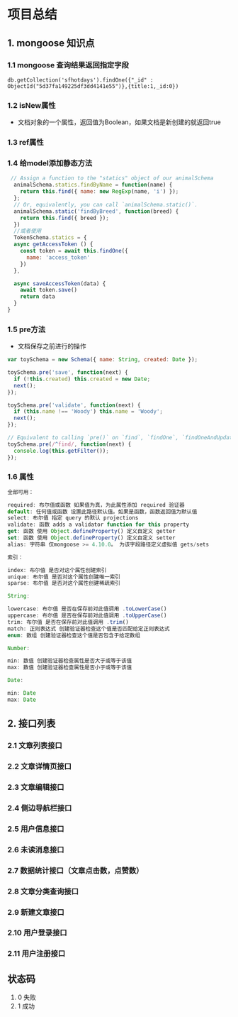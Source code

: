 # 项目总结

## 1. mongoose 知识点
### 1.1 mongoose 查询结果返回指定字段  

`db.getCollection('sfhotdays').findOne({"_id" : ObjectId("5d37fa149225df3dd4141e55")},{title:1,_id:0})`


### 1.2 isNew属性
 - 文档对象的一个属性，返回值为Boolean，如果文档是新创建的就返回true

### 1.3 ref属性

### 1.4 给model添加静态方法

```js
 // Assign a function to the "statics" object of our animalSchema
  animalSchema.statics.findByName = function(name) {
    return this.find({ name: new RegExp(name, 'i') });
  };
  // Or, equivalently, you can call `animalSchema.static()`.
  animalSchema.static('findByBreed', function(breed) {
    return this.find({ breed });
  })
  //或者使用
  TokenSchema.statics = {
  async getAccessToken () {
    const token = await this.findOne({
      name: 'access_token'
    })
  },

  async saveAccessToken(data) {
    await token.save()
    return data
  }
}

``` 
### 1.5 pre方法
- 文档保存之前进行的操作
``` js
var toySchema = new Schema({ name: String, created: Date });

toySchema.pre('save', function(next) {
  if (!this.created) this.created = new Date;
  next();
});

toySchema.pre('validate', function(next) {
  if (this.name !== 'Woody') this.name = 'Woody';
  next();
});

// Equivalent to calling `pre()` on `find`, `findOne`, `findOneAndUpdate`.
toySchema.pre(/^find/, function(next) {
  console.log(this.getFilter());
});

```
### 1.6 属性
``` js
全部可用：

required: 布尔值或函数 如果值为真，为此属性添加 required 验证器
default: 任何值或函数 设置此路径默认值。如果是函数，函数返回值为默认值
select: 布尔值 指定 query 的默认 projections
validate: 函数 adds a validator function for this property
get: 函数 使用 Object.defineProperty() 定义自定义 getter
set: 函数 使用 Object.defineProperty() 定义自定义 setter
alias: 字符串 仅mongoose >= 4.10.0。 为该字段路径定义虚拟值 gets/sets

索引：

index: 布尔值 是否对这个属性创建索引
unique: 布尔值 是否对这个属性创建唯一索引
sparse: 布尔值 是否对这个属性创建稀疏索引

String:

lowercase: 布尔值 是否在保存前对此值调用 .toLowerCase()
uppercase: 布尔值 是否在保存前对此值调用 .toUpperCase()
trim: 布尔值 是否在保存前对此值调用 .trim()
match: 正则表达式 创建验证器检查这个值是否匹配给定正则表达式
enum: 数组 创建验证器检查这个值是否包含于给定数组

Number:

min: 数值 创建验证器检查属性是否大于或等于该值
max: 数值 创建验证器检查属性是否小于或等于该值

Date:

min: Date
max: Date

```
## 2. 接口列表

### 2.1 文章列表接口

### 2.2 文章详情页接口

### 2.3 文章编辑接口

### 2.4 侧边导航栏接口

### 2.5 用户信息接口

### 2.6 未读消息接口

### 2.7 数据统计接口（文章点击数，点赞数）

### 2.8 文章分类查询接口

### 2.9 新建文章接口

### 2.10 用户登录接口

### 2.11 用户注册接口


## 状态码 
1. 0 失败
2. 1 成功
